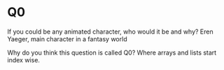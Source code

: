 # Q0

If you could be any animated character, who would it be and why?
Eren Yaeger, main character in a fantasy world

Why do you think this question is called Q0?
Where arrays and lists start index wise.
